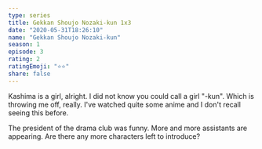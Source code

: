 ```yaml
---
type: series
title: Gekkan Shoujo Nozaki-kun 1x3
date: "2020-05-31T18:26:10"
name: "Gekkan Shoujo Nozaki-kun"
season: 1
episode: 3
rating: 2
ratingEmoji: "⭐️⭐️"
share: false
---
```


Kashima is a girl, alright. I did not know you could call a girl "-kun". Which is throwing me off, really. I've watched quite some anime and I don't recall seeing this before.

The president of the drama club was funny. More and more assistants are appearing. Are there any more characters left to introduce?
